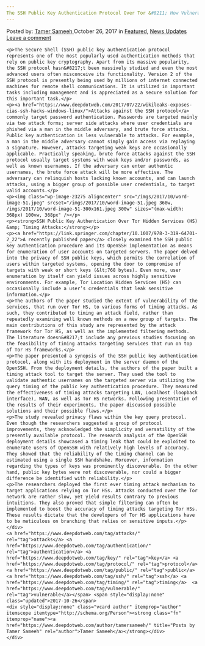 ```yaml
---
The SSH Public Key Authentication Protocol Over Tor &#8211; How Vulnerable It Is to Timing Attacks?
---
```

<article class="post-listing post-23272 post type-post status-publish format-standard has-post-thumbnail hentry 
 tag-attacks tag-authentication tag-key tag-protocol tag-public tag-ssh tag-timing  tag-vulnerable">
    <div class="post-inner">
        <span>Posted by: <a href="https://www.deepdotweb.com/author/tamersameeh/" title="">Tamer Sameeh </a></span>
    <span>October 26, 2017</span>
    <span>in <a href="https://www.deepdotweb.com/category/deepdot-news/" rel="category tag">Featured</a>, <a href="https://www.deepdotweb.com/category/news-updates/" rel="category tag">News Updates</a></span>
    <span><a href="https://www.deepdotweb.com/2017/10/26/ssh-public-key-authentication-protocol-tor-vulnerable-timing-attacks/#respond">Leave a comment</a></span>
    </p>
    <div class="clear"></div>
    
    <p>The Secure Shell (SSH) public key authentication protocol represents one of the most popularly used authentication methods that rely on public key cryptography. Apart from its massive popularity, the SSH protocol hasn&#8217;t been massively studied and even the most advanced users often misconceive its functionality. Version 2 of the SSH protocol is presently being used by millions of internet connected machines for remote shell communications. It is utilized in important tasks including management and is appreciated as a secure solution for this important task.</p>
    <p><a href="https://www.deepdotweb.com/2017/07/22/wikileaks-exposes-cias-ssh-hacks-windows-linux/">Attacks against the SSH protocol</a> commonly target password authentication. Passwords are targeted mainly via two attack forms; server side attacks where user credentials are phished via a man in the middle adversary, and brute force attacks. Public key authentication is less vulnerable to attacks. For example, a man in the middle adversary cannot simply gain access via replaying a signature. However, attacks targeting weak keys are occasionally applicable. Practically speaking, brute force attacks against the SSH protocol usually target systems with weak keys and/or passwords, as well as known usernames. If the adversary can enter authentic usernames, the brute force attack will be more effective. The adversary can relinquish hosts lacking known accounts, and can launch attacks, using a bigger group of possible user credentials, to target valid accounts.</p>
    <p><img class="wp-image-23275 aligncenter" src="/imgs/2017/10/word-image-51.jpeg" srcset="/imgs/2017/10/word-image-51.jpeg 368w, /imgs/2017/10/word-image-51-300x161.jpeg 300w" sizes="(max-width: 368px) 100vw, 368px" /></p>
    <p><strong>SSH Public Key Authentication Over Tor Hidden Services (HS) &amp; Timing Attacks:</strong></p>
    <p><a href="https://link.springer.com/chapter/10.1007/978-3-319-64701-2_22">A recently published paper</a> closely examined the SSH public key authentication procedure and its OpenSSH implementation as means for enumeration of user accounts on targeted servers. The paper delved into the privacy of SSH public keys, which permits the correlation of users within targeted systems, opening the door to compromise of targets with weak or short keys (&lt;768 bytes). Even more, user enumeration by itself can yield issues across highly sensitive environments. For example, Tor Location Hidden Services (HS) can occasionally include a user’s credentials that leak sensitive information.</p>
    <p>The authors of the paper studied the extent of vulnerability of the services, that run over Tor HS, to various forms of timing attacks. As such, they contributed to timing an attack field, rather than repeatedly examining well known methods on a new group of targets. The main contributions of this study are represented by the attack framework for Tor HS, as well as the implemented filtering methods. The literature doesn&#8217;t include any previous studies focusing on the feasibility of timing attacks targeting services that run on top of Tor HS frameworks.</p>
    <p>The paper presented a synopsis of the SSH public key authentication protocol, along with its deployment in the server daemon of the OpenSSH. From the deployment details, the authors of the paper built a timing attack tool to target the server. They used the tool to validate authentic usernames on the targeted server via utilizing the query timing of the public key authentication procedure. They measured the effectiveness of timing attacks targeting LAN, Localhost (loopback interface), WAN, as well as Tor HS networks. Following presentation of the results of their experiments, the paper discussed possible solutions and their possible flaws.</p>
    <p>The study revealed privacy flaws within the key query protocol. Even though the researchers suggested a group of protocol improvements, they acknowledged the simplicity and versatility of the presently available protocol. The research analysis of the OpenSSH deployment details showcased a timing leak that could be exploited to enumerate users of OpenSSH with relatively high levels of accuracy. They showed that the reliability of the timing channel can be estimated using a single SSH handshake. Moreover, information regarding the types of keys was prominently discoverable. On the other hand, public key bytes were not discoverable, nor could a bigger difference be identified with reliability.</p>
    <p>The researchers deployed the first ever timing attack mechanism to target applications relying on Tor HSs. Attacks conducted over the Tor network are rather slow, yet yield results contrary to previous intuitions. They also proved that simple filtering can often be implemented to boost the accuracy of timing attacks targeting Tor HSs. These results dictate that the developers of Tor HS applications have to be meticulous on branching that relies on sensitive inputs.</p>
    </div>
    <a href="https://www.deepdotweb.com/tag/attacks/" rel="tag">attacks</a> <a href="https://www.deepdotweb.com/tag/authentication/" rel="tag">authentication</a> <a href="https://www.deepdotweb.com/tag/key/" rel="tag">key</a> <a href="https://www.deepdotweb.com/tag/protocol/" rel="tag">protocol</a> <a href="https://www.deepdotweb.com/tag/public/" rel="tag">public</a> <a href="https://www.deepdotweb.com/tag/ssh/" rel="tag">ssh</a> <a href="https://www.deepdotweb.com/tag/timing/" rel="tag">timing</a>  <a href="https://www.deepdotweb.com/tag/vulnerable/" rel="tag">vulnerable</a></span> <span style="display:none" class="updated">2017-10-26</span>
    <div style="display:none" class="vcard author" itemprop="author" itemscope itemtype="http://schema.org/Person"><strong class="fn" itemprop="name"><a href="https://www.deepdotweb.com/author/tamersameeh/" title="Posts by Tamer Sameeh" rel="author">Tamer Sameeh</a></strong></div>
    </div>
</article>

